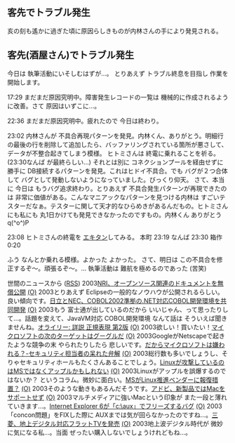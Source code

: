 ## 客先でトラブル発生

亥の刻も遙かに過ぎた頃に原因らしきものが内林さんの手により発見される。






## 客先(酒屋さん)でトラブル発生


今日は 執筆活動にいそしむはずが…。
とりあえず トラブル終息を目指し 作業を開始します。

17:29 まだまだ原因究明中。障害発生レコードの一覧は 機械的に作成されるように改善。さて
原因はいずこに…。

22:36 まだまだ原因究明中。疲れたので 今日は終わり。

23:02 内林さんが 不具合再現パターンを発見。内林くん、ありがとう。明細行の最後の行を削除して追加したら、バッファリングされている箇所が悪さして、データが不整合起きてしまう模様。
ヒトミさんは 終電に乗れることを祈る。(23:30なんば が最終らしい…)
それとは別に コネクションプールを経由せずに勝手に DB接続するパターンを発見。これはヒドイ不具合。でも
バグが２つ合体して バグとして発動しないようになっていました。びっくり仰天。
さて、本当に 今日は もうバグ追求終わり。とりあえず 不具合発生パターンが再現できたのは
非常に価値がある。こんなマニアックなパターンを見つける内林は すごいテスターだなぁ。テスターに関して天才的なひらめきがあるんだもの。ヒトミさんにも私にも
丸1日かけても発見できなかったのですもの。内林くん ありがとう q(^o^)P

23:08 ヒトミさんの終電を [エキタン](http://ekitan.com/)してみる。
本町 23:19
  なんば 23:30
  箱作 0:20


ふう なんとか乗れる模様。よかった よかった。
さて、明日は この不具合を修正するぞ～。頑張るぞ～。… 執筆活動は 難航を極めるのであった
(苦笑)



世間のニュースから ([RSS](ig030708-news.xml)) 2003[NRI、オープンソース関連のドキュメントを無償公開](http://japan.cnet.com/news/ent/story/0,2000047623,20059787,00.htm) [(O)](http://japan.cnet.com/news/ent/story/0,2000047623,20059787,00.htm) 2003とりあえず Eclipseの一般的なノウハウが公開されるらしい。良い傾向です。[日立とNEC、COBOL2002準拠の.NET対応COBOL開発環境を共同開発](http://japan.cnet.com/news/ent/story/0,2000047623,20059740,00.htm) [(O)](http://japan.cnet.com/news/ent/story/0,2000047623,20059740,00.htm) 2003もう 富士通が出しているのだから いいじゃん、って思ったりして…。話題を変えて、JavaVM対応 COBOL開発環境 なんて話は そういえば聞きませんね。[オライリー: 詳説 正規表現 第2版](http://www.oreilly.co.jp/BOOK/regex2/) [(O)](http://www.oreilly.co.jp/BOOK/regex2/) 2003欲しい！買いたい！[マイクロソフトの次のターゲットはグーグルだ](http://japan.cnet.com/news/special/story/0,2000047679,20059743,00.htm) [(O)](http://japan.cnet.com/news/special/story/0,2000047679,20059743,00.htm) 2003GoogleがNetscapeで起きたような競争の末 やられたりしたら 悲しいです。[だからマイクロソフトは嫌われる？-セキュリティ担当者の呆れた弁解](http://japan.cnet.com/svc/rss?id=1261.47623.59757) [(O)](http://japan.cnet.com/svc/rss?id=1261.47623.59757) 2003総行数も多いでしょうし、そりゃセキュリティホールもたくさんあることでしょう。[Linuxが攻撃しているのはMSではなくアップルかもしれない](http://blog.cnetnetworks.jp/umeda/archives/000480.html) [(O)](http://blog.cnetnetworks.jp/umeda/archives/000480.html) 2003Linuxがアップルを誤爆するのではないか？ というコラム。微妙に面白い。[MSがLinux推進ベンダーに報復措置？](http://www.zdnet.co.jp/news/0307/08/nebt_06.html) [(O)](http://www.zdnet.co.jp/news/0307/08/nebt_06.html) 2003そのような動きもあるんだそうです。[アドビ、新製品ではMacをサポートせず](http://japan.cnet.com/news/tech/story/0,2000047674,20059771,00.htm) [(O)](http://japan.cnet.com/news/tech/story/0,2000047674,20059771,00.htm) 2003マルチメディアに強いMacという印象が また一段と薄れていきます…。[Internet Explorer 6が「c:\aux」でフリーズするバグ](http://www.zdnet.co.jp/news/0307/08/njbt_06.html) [(O)](http://www.zdnet.co.jp/news/0307/08/njbt_06.html) 2003「concon問題」をFIXした際に AUXまでは気が回らなかったのですね…。[三菱、地上デジタル対応フラットTVを発売](http://www.zdnet.co.jp/news/0307/08/njbt_09.html) [(O)](http://www.zdnet.co.jp/news/0307/08/njbt_09.html) 2003地上波デジタル時代が 微妙に気になる私…。当面 ぜったい購入しないでしょうけれどもね…。